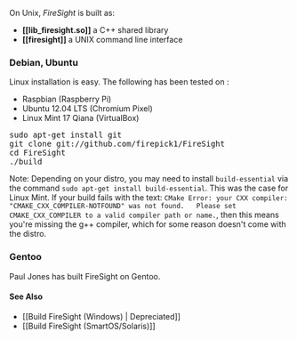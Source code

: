 On Unix, _FireSight_ is built as:
* **[[lib_firesight.so]]** a C++ shared library
* **[[firesight]]** a UNIX command line interface

### Debian, Ubuntu

Linux installation is easy. The following has been tested on :
* Raspbian (Raspberry Pi)
* Ubuntu 12.04 LTS (Chromium Pixel)
* Linux Mint 17 Qiana (VirtualBox)

<pre>
sudo apt-get install git
git clone git://github.com/firepick1/FireSight
cd FireSight
./build
</pre>

Note: Depending on your distro, you may need to install `build-essential` via the command `sudo apt-get install build-essential`. This was the case for Linux Mint.  If your build fails with the text: `CMake Error: your CXX compiler: "CMAKE_CXX_COMPILER-NOTFOUND" was not found.   Please set CMAKE_CXX_COMPILER to a valid compiler path or name.`, then this means you're missing the g++ compiler, which for some reason doesn't come with the distro.

### Gentoo

Paul Jones has built FireSight on Gentoo.

#### See Also
* [[Build FireSight (Windows) | Depreciated]]
* [[Build FireSight (SmartOS/Solaris)]]
